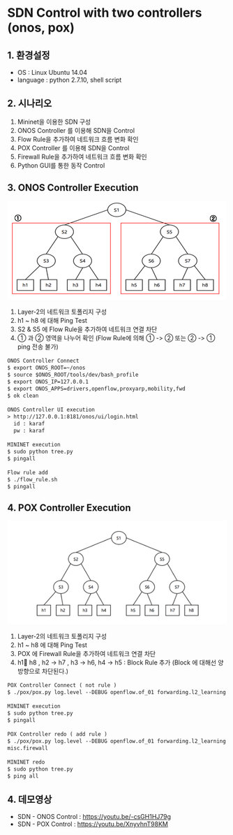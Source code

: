 # SDN Control with two controllers (onos, pox)

## 1. 환경설정
* OS : Linux Ubuntu 14.04
* language : python 2.7.10, shell script

## 2. 시나리오
1. Mininet을 이용한 SDN 구성
2. ONOS Controller 를 이용해 SDN을 Control 
3. Flow Rule을 추가하여 네트워크 흐름 변화 확인
4. POX Controller 를 이용해 SDN을 Control
5. Firewall Rule을 추가하여 네트워크 흐름 변화 확인
6. Python GUI를 통한 동작 Control

## 3. ONOS Controller Execution
![image](./reference/onos.jpg)
1. Layer-2의 네트워크 토폴리지 구성
2. h1 ~ h8 에 대해 Ping Test
3. S2 & S5 에 Flow Rule을 추가하여 네트워크 연결 차단
4. ① 과 ② 영역을 나누어 확인 (Flow Rule에 의해 ① -> ② 또는 ② -> ①  ping 전송 불가)

~~~
ONOS Controller Connect
$ export ONOS_ROOT=~/onos
$ source $ONOS_ROOT/tools/dev/bash_profile
$ export ONOS_IP=127.0.0.1
$ export ONOS_APPS=drivers,openflow,proxyarp,mobility,fwd
$ ok clean

ONOS Controller UI execution
> http://127.0.0.1:8181/onos/ui/login.html
  id : karaf
  pw : karaf

MININET execution
$ sudo python tree.py
$ pingall

Flow rule add
$ ./flow_rule.sh
$ pingall
~~~
## 4. POX Controller Execution
![image](./reference/fox.jpg)
1. Layer-2의 네트워크 토폴리지 구성
2. h1 ~ h8 에 대해 Ping Test
3. POX 에 Firewall Rule을 추가하여 네트워크 연결 차단
4. h1 h8 , h2 -> h7 , h3 -> h6, h4 -> h5 : Block Rule 추가 (Block 에 대해선 양방향으로 차단된다.)

~~~
POX Controller Connect ( not rule )
$ ./pox/pox.py log.level --DEBUG openflow.of_01 forwarding.l2_learning

MININET execution
$ sudo python tree.py
$ pingall

POX Controller redo ( add rule )
$ ./pox/pox.py log.level --DEBUG openflow.of_01 forwarding.l2_learning misc.firewall

MININET redo
$ sudo python tree.py
$ ping all
~~~
## 4. 데모영상
* SDN - ONOS Control : https://youtu.be/-csGH1HJ79g
* SDN - POX Control : https://youtu.be/XnyvhnT98KM
